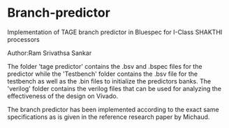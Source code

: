 # Branch-predictor
Implementation of TAGE branch predictor in Bluespec for I-Class SHAKTHI processors

Author:Ram Srivathsa Sankar

The folder 'tage predictor' contains the .bsv and .bspec files for the predictor while the 'Testbench' folder contains the .bsv file for the testbench as well as the .bin files to initialize the predictors banks.
The 'verilog' folder contains the verilog files that can be used for analyzing the effectiveness of the design on Vivado.

The branch predictor has been implemented according to the exact same specifications as is given in the reference research paper by Michaud.
